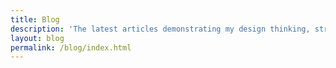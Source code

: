 ```yaml
---
title: Blog
description: 'The latest articles demonstrating my design thinking, strategy and expertise.'
layout: blog
permalink: /blog/index.html
---
```

